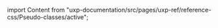 
import Content from "uxp-documentation/src/pages/uxp-ref/reference-css/Pseudo-classes/active";

<Content query="product=xd"/>
